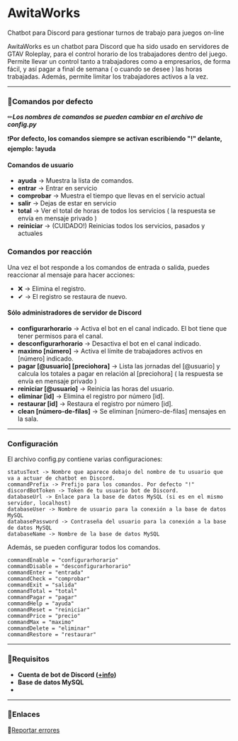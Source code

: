 # AwitaWorks
Chatbot para Discord para gestionar turnos de trabajo para juegos on-line

AwitaWorks es un chatbot para Discord que ha sido usado en servidores de GTAV Roleplay, para el control horario de los trabajadores dentro del juego. Permite llevar un control tanto a trabajadores como a empresarios, de forma fácil, y así pagar a final de semana ( o cuando se desee ) las horas trabajadas. Además, permite limitar los trabajadores activos a la vez.

---
### 📘Comandos por defecto

✏***Los nombres de comandos se pueden cambiar en el archivo de config.py***

❗**Por defecto, los comandos siempre se activan escribiendo "!" delante, ejemplo: !ayuda**

#### Comandos de usuario
- **ayuda** -> Muestra la lista de comandos.
- **entrar** -> Entrar en servicio
- **comprobar** -> Muestra el tiempo que llevas en el servicio actual
- **salir** -> Dejas de estar en servicio
- **total** -> Ver el total de horas de todos los servicios ( la respuesta se envía en mensaje privado )
- **reiniciar** -> (CUIDADO!) Reinicias todos los servicios, pasados y actuales

### Comandos por reacción
Una vez el bot responde a los comandos de entrada o salida, puedes reaccionar al mensaje para hacer acciones:
- ❌ -> Elimina el registro.
- ✔ -> El registro se restaura de nuevo.

#### Sólo administradores de servidor de Discord
- **configurarhorario** -> Activa el bot en el canal indicado. El bot tiene que tener permisos para el canal.
- **desconfigurarhorario** -> Desactiva el bot en el canal indicado.
- **maximo [número]** -> Activa el límite de trabajadores activos en [número] indicado.
- **pagar [@usuario] [preciohora]** -> Lista las jornadas del [@usuario] y calcula los totales a pagar en relación al [preciohora] ( la respuesta se envía en mensaje privado ) 
- **reiniciar [@usuario]** -> Reinicia las horas del usuario.
- **eliminar [id]** -> Elimina el registro por número [id].
- **restaurar [id]** -> Restaura el registro por número [id].
- **clean [número-de-filas]** -> Se eliminan [número-de-filas] mensajes en la sala.

---
### Configuración
El archivo config.py contiene varias configuraciones:
```
statusText -> Nombre que aparece debajo del nombre de tu usuario que va a actuar de chatbot en Discord.
commandPrefix -> Prefijo para los comandos. Por defecto "!"
discordBotToken -> Token de tu usuario bot de Discord.
databaseUrl -> Enlace para la base de datos MySQL (si es en el mismo servidor, localhost)
databaseUser -> Nombre de usuario para la conexión a la base de datos MySQL
databasePassword -> Contraseña del usuario para la conexión a la base de datos MySQL
databaseName -> Nombre de la base de datos MySQL
```

Además, se pueden configurar todos los comandos.
```
commandEnable = "configurarhorario"
commandDisable = "desconfigurarhorario"
commandEnter = "entrada"
commandCheck = "comprobar"
commandExit = "salida"
commandTotal = "total"
commandPagar = "pagar"
commandHelp = "ayuda"
commandReset = "reiniciar"
commandPrice = "precio"
commandMax = "maximo"
commandDelete = "eliminar"
commandRestore = "restaurar"
```

---

### 📌Requisitos
- **Cuenta de bot de Discord ([+info](https://github.com/reactiflux/discord-irc/wiki/Creating-a-discord-bot-&-getting-a-token))**
- **Base de datos MySQL**
- 
---

### 🔎Enlaces
🐛[Reportar errores](https://github.com/merksk8/AwitaWorks/issues)
